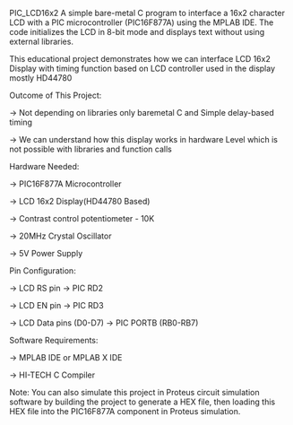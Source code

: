 PIC_LCD16x2
A simple bare-metal C program to interface a 16x2 character LCD with a PIC microcontroller (PIC16F877A) using the MPLAB IDE. The code initializes the LCD in 8-bit mode and displays text without using external libraries.

This educational project demonstrates how we can interface LCD 16x2 Display with timing function based on LCD controller used in the display mostly HD44780

Outcome of This Project:

-> Not depending on libraries only baremetal C and Simple delay-based timing

-> We can understand how this display works in hardware Level which is not possible with libraries and function calls

Hardware Needed:

-> PIC16F877A Microcontroller

-> LCD 16x2 Display(HD44780 Based)

-> Contrast control potentiometer - 10K

-> 20MHz Crystal Oscillator

-> 5V Power Supply

Pin Configuration:

-> LCD RS pin → PIC RD2

-> LCD EN pin → PIC RD3

-> LCD Data pins (D0-D7) → PIC PORTB (RB0-RB7)


Software Requirements:

-> MPLAB IDE or MPLAB X IDE

-> HI-TECH C Compiler

Note: You can also simulate this project in Proteus circuit simulation software by building the project to generate a HEX file, then loading this HEX file into the PIC16F877A component in Proteus simulation.

